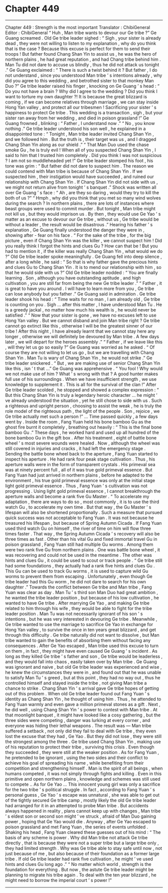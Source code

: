 
# Chapter 449


---

Chapter 449 : Strength is the most important
Translator : ChibiGeneral Editor : ChibiGeneral
“ Huh , Man tribe wants to devour our Ge tribe ?” Ge Guang screamed .
Old Ge tribe leader sighed : “ Sigh , your sister is already dead , they were not willing to listen to my explanation , why do you think that is the case ? Because this excuse is perfect for them to send their troops ! But father found Chang Shan Yin to assist us , he was the hero of northern plains , he had great reputation , and had Chang tribe behind him . Man Tu did not dare to accuse us blindly , thus he did not attack us tonight .”
Ge Guang exclaimed : “ There is such a twist behind it ? But father , I do not understand , since you understood Man tribe ’ s intentions already , why did you agree to this wedding , and betrothed sister to that monkey Man Duo ?”
Ge tribe leader raised his finger , knocking on Ge Guang ’ s head : “ Do you not have a brain ? Why did I agree to the wedding ? Did you think I want to torture my own daughter ?! It is because the great blizzard is coming , if we can become relatives through marriage , we can stay inside Hong Yan valley , and protect all our tribesmen ! Sacrificing your sister ’ s happiness to protect Ge tribe . This wedding is a transaction , sigh , but your sister ran away from her wedding , and died in poison grassland !”
Ge Guang frowned , blinking : “ Father , I understand now .”
“ No , you know nothing .” Ge tribe leader understood his son well , he explained in a disappointed tone : “ Tonight , Man tribe leader invited Chang Shan Yin , and we followed him . But the truth is , their target was us , and I dragged Chang Shan Yin along as our shield .”
“ That Man Duo used the chase smoke Gu , he is truly evil ! When all of you suspected Chang Shan Yin , I said to him that I trusted him completely . Did you think I was not suspicious ? I am not so muddleheaded yet !”
Ge tribe leader stomped his foot , his tone was grim : “ But father did not dare to suspect him . The reason we could contend with Man tribe is because of Chang Shan Yin . If we suspected him , their instigation would have succeeded , and ruined our relationship with Chang Shan Yin . If Chang Shan Yin did not side with us , we might not return alive from tonight ’ s banquet .”
Shock was written all over Ge Guang ’ s face : “ Ah , are they so daring , would they try to kill the both of us ?”
“ Hmph , why did you think that you met so many wind wolves during the search ? In northern plains , there are lots of instances where beast groups were used to commit murder . But tonight , Man tribe might not kill us , but they would imprison us . By then , they would use Ge Yao ’ s matter as an excuse to devour our Ge tribe , without us , Ge tribe would be without a leader , the result would be disastrous .”
Hearing his father ’ s explanation , Ge Guang finally understood the danger they were in , showing after - fear on his face .
“ For the sake of the tribe , for the big picture , even if Chang Shan Yin was the killer , we cannot suspect him ! Did you really think I forgot the hints and clues Gu ? How can that be ! But you had to mention it , if the killer was really Chang Shan Yin , what would we do ?” Old Ge tribe leader spoke meaningfully .
Ge Guang fell into deep silence , after a long while , he said : “ So that is why father gave the precious hints and clues Gu to Chang Shan Yin . It is to mend our relationship with him , so that he would side with us ?”
Old Ge tribe leader nodded : “ You are finally learning . Son , although you have outstanding aptitude , and high cultivation , you are still far from being the new Ge tribe leader .”
“ Father , it is great to have you around . I will have to learn more from you , Ge tribe can lose anybody but you father .” Ge Guang said in admiration .
Ge tribe leader shook his head : “ Time waits for no man , I am already old , Ge tribe is counting on you . Sigh … after this matter , I have understood Man Tu . He is a greedy jackal , no matter how much his wealth is , he would never be satisfied .”
“ Now that your sister is gone , we have no excuses left to use Hong Yan valley . But we cannot disband and join Man tribe right ? Ge tribe cannot go extinct like this , otherwise I will be the greatest sinner of our tribe ! After this night , I have already learnt that we cannot stay here any longer , otherwise we will definitely be devoured by Man tribe . A few days later , we will depart for the heroes assembly .”
“ Father , if we leave like this , will they let us go so easily ?” Ge Guang was worried as he asked .
“ Of course they are not willing to let us go , but we are travelling with Chang Shan Yin . Man Tu is wary of Chang Shan Yin , he would not strike .” Ge tribe leader snickered .
“ But , we are making use of senior Chang Shan Yin like this , isn ’ t that …” Ge Guang was apprehensive .
“ You fool ! Why would we not make use of him ? What ’ s wrong with that ? A good hunter makes full use of his surroundings . When we have insufficient strength , we use knowledge to supplement it . This is all for the survival of the clan !”
After Ge tribe leader scolded , he stopped and showed a complex expression : “ But this Chang Shan Yin is truly a legendary heroic character … he might ’ ve already understood the situation , yet he still chose to side with us . Such a righteous and upright person , choosing to assist the weak , he is truly the role model of the righteous path , the light of the people . Son , rejoice , we Ge tribe actually met such a person !”
…
Time passed quickly , a few days went by .
Inside the room , Fang Yuan held his bone bamboo Gu as the ghost fire burnt it completely , breathing out heavily : “ This is the final bone bamboo Gu .”
These days , he worked hard and used up all hundred of the bone bamboo Gu in the gift box .
After his treatment , eight of battle bone wheel ’ s most severe wounds were healed . Now , although the wheel was still covered in injuries and cracks , it had left the emergency stage .
Sending the battle bone wheel back to the aperture , Fang Yuan started to inspect his aperture .
He had rank four peak stage cultivation .
Thus , his aperture walls were in the form of transparent crystals . His primeval sea was at ninety percent full , all of it was true gold primeval essence .
But Fang Yuan had just arrived in northern plains , before he adapted to the environment , his true gold primeval essence was only at the initial stage light gold primeval essence .
Thus , Fang Yuan ’ s cultivation was not progressing . Using light gold primeval essence , I cannot breakthrough the aperture walls and become a rank five Gu Master .
“ To accelerate my adaptation , there are ways to do so , most commonly , it is to use the third watch Gu , to accelerate my own time . But that way , the Gu Master ’ s lifespan will also be shortened proportionally .
Such a measure that pursued quick success was not acceptable to Fang Yuan .
It was not because he treasured his lifespan , but because of Spring Autumn Cicada .
If Fang Yuan used third watch Gu on himself , the river of time on him will flow three times faster . That way , the Spring Autumn Cicada ’ s recovery will also be three times as fast .
Other than his vital Gu and fixed immortal travel Gu in poison grassland , Fang Yuan still had multiple Gu worms .
Among them were two rank five Gu from northern plains .
One was battle bone wheel , it was recovering and could not be used in the meantime .
The other was hints and clues Gu , it could be used to scout or track people .
“ Ge tribe still had some foundations , they actually had a rank five hints and clues Gu . This Gu can be used to track Gu worms , it is used to capture wild Gu worms to prevent them from escaping . Unfortunately , even though Ge tribe leader had this Gu worm , he did not dare to search for his own daughter .”
Towards the conflict between Ge tribe and Man tribe , Fang Yuan was clear as day .
Man Tu ’ s third son Man Duo had great ambition , he wanted the tribe leader position , but because of his low cultivation , he wanted to have Ge tribe . After marrying Ge Yao , and making Ge tribe related to him through his wife , they would be able to fight for the tribe leader position .
Man Tu was not necessarily ignorant of his son ’ s intentions , but he was very interested in devouring Ge tribe .
Meanwhile , Ge tribe wanted to use the marriage to sacrifice Ge Yao in exchange for Hong Yan valley , to survive the once in ten years great blizzard , and get through this difficulty .
Ge tribe naturally did not want to dissolve , but Man tribe wanted to gain the benefits of absorbing them without facing any consequences .
After Ge Yao escaped , Man tribe used this excuse to turn on them , in fact , they might have even caused Ge Guang ’ s incident .
As long as they killed Ge tribe ’ s father and son , Ge tribe would be leaderless , and they would fall into chaos , easily taken over by Man tribe .
Ge Guang was ignorant and naive , but old Ge tribe leader was experienced and wise , he knew the circumstances they were in , and found out that he was unable to satisfy Man Tu ’ s greed , but at this point , they had no way out , thus he controlled himself and stayed inside the tribe , not giving Man tribe a chance to strike .
Chang Shan Yin ’ s arrival gave Ge tribe hopes of getting out of this problem .
When old Ge tribe leader found out Fang Yuan ’ s identity as Chang Shan Yin , he thought of using him . Thus , he attended to Fang Yuan warmly and even gave a million primeval stones as a gift .
Next , he did well , using Chang Shan Yin ’ s power to contest with Man tribe .
At that moonlight banquet , it might have looked like a cosy gathering , but the three sides were competing , danger was lurking at every corner , and everyone was hiding their lethal weapons .
The result was —
Man tribe suffered a setback , not only did they fail to deal with Ge tribe , they even lost the excuse that they had , Ge Yao . But they did not lose , they were still the strongest among the three .
Ge tribe used Chang Shan Yin , making use of his reputation to protect their tribe , surviving this crisis . Even though they succeeded , they were still at the weaker position .
As for Fang Yuan , he pretended to be ignorant , using the two sides and their conflict to achieve his goal of spreading his name , while benefiting from their competition and strengthening himself .
Man is the spirit of all beings , when humans competed , it was not simply through fights and killing . Even in this primitive and open northern plains , knowledge and schemes was still used to compete ..
As for Ge Yao …
This innocent young girl was only a sacrifice for the two tribe ’ s political struggle .
In fact , according to Fang Yuan ’ s personal guess , Ge Yao ’ s escape was unnatural , she was able to get out of the tightly secured Ge tribe camp , mostly likely the old Ge tribe leader had arranged for it in an attempted to probe Man tribe . But accidents always happened in reality , plans cannot keep up with changes , Man tribe ’ s eldest son or second son might ’ ve struck , afraid of Man Duo gaining power , hoping that Ge Yao would die . Anyway , after Ge Yao escaped to poison grassland and met Fang Yuan , the series of events unfolded .
Shaking his head , Fang Yuan cleared these guesses out of his mind : “ The basis of any scheme is power . Why did Man tribe not attack Ge tribe directly , that is because they were not a super tribe but a large tribe only , they had limited strength . Why was Ge tribe able to stay safe until now , not just because of me , but also because of their foundation as a former large tribe . If old Ge tribe leader had rank five cultivation , he might ’ ve used hints and clues Gu long ago .”
“ No matter which world , strength is the foundation for everything . But now , the astute Ge tribe leader might be planning to migrate his tribe again . To deal with the ten year blizzard , he might need to borrow the imperial court ’ s power !”

---

